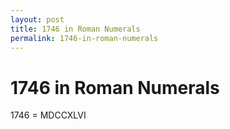 ```yaml
---
layout: post
title: 1746 in Roman Numerals
permalink: 1746-in-roman-numerals
---
```


# 1746 in Roman Numerals

1746 = MDCCXLVI
